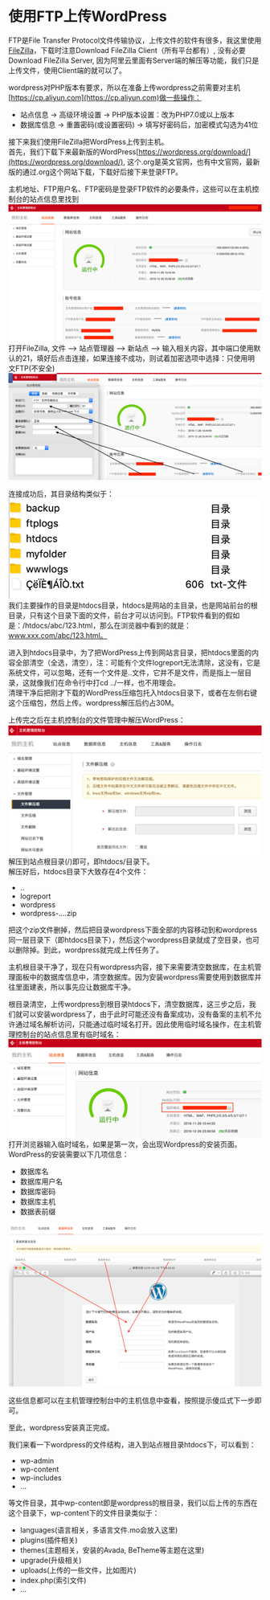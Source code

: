 # 使用FTP上传WordPress

FTP是File Transfer Protocol文件传输协议，上传文件的软件有很多，我这里使用[FileZilla](https://filezilla-project.org/)，下载时注意Download FileZilla Client（所有平台都有）, 没有必要Download FileZilla Server, 因为阿里云里面有Server端的解压等功能，我们只是上传文件，使用Client端的就可以了。

wordpress对PHP版本有要求，所以在准备上传wordpress之前需要对主机[https://cp.aliyun.com](https://cp.aliyun.com)做一些操作：
- 站点信息 -> 高级环境设置 -> PHP版本设置：改为PHP7.0或以上版本
- 数据库信息 -> 重置密码(或设置密码) -> 填写好密码后，加密模式勾选为41位

接下来我们使用FileZilla把WordPress上传到主机。  
首先，我们下载下来最新版的WordPress[https://wordpress.org/download/](https://wordpress.org/download/), 这个.org是英文官网，也有中文官网，最新版的通过.org这个网站下载，下载好后接下来登录FTP。

主机地址、FTP用户名、FTP密码是登录FTP软件的必要条件，这些可以在主机控制台的站点信息里找到  
![](/WordPress/images/5.png)  
打开FileZilla, 文件 --&gt; 站点管理器 --&gt; 新站点 --&gt; 输入相关内容，其中端口使用默认的21，填好后点击连接，如果连接不成功，则试着加密选项中选择：只使用明文FTP\(不安全\)  
![](/WordPress/images/6.png)

连接成功后，其目录结构类似于：  
![](/WordPress/images/7.png)  
我们主要操作的目录是htdocs目录，htdocs是网站的主目录，也是网站前台的根目录，只有这个目录下面的文件，前台才可以访问到。FTP软件看到的假如是：/htdocs/abc/123.html，那么在浏览器中看到的就是：www.xxx.com/abc/123.html。

进入到htdocs目录中，为了把WordPress上传到网站言目录，把htdocs里面的内容全部清空（全选，清空），注：可能有个文件logreport无法清除，这没有，它是系统文件，可以忽略，还有一个文件是..文件，它并不是文件，而是指上一层目录，这就像我们在命令行中打cd ../一样，也不用理会。  
清理干净后把刚才下载的WordPress压缩包托入htdocs目录下，或者在左侧右键这个压缩包，然后上传。wordpress解压后约占30M。

上传完之后在主机控制台的文件管理中解压WordPress：  
![](/WordPress/images/8.png)  
解压到站点根目录\(/\)即可，即htdocs/目录下。  
解压好后，htdocs目录下大致存在4个文件：

* ..
* logreport
* wordpress
* wordpress-....zip

把这个zip文件删掉，然后把目录wordpress下面全部的内容移动到和wordpress同一层目录下（即htdocs目录下），然后这个wordpress目录就成了空目录，也可以删除掉。到此，wordpress就完成上传任务了。

主机根目录干净了，现在只有wordpress内容，接下来需要清空数据库，在主机管理面板中的数据库信息中，清空数据库。因为安装wordpress需要使用到数据库并往里面建表，所以事先应让数据库干净。

根目录清空，上传wordpress到根目录htdocs下，清空数据库，这三步之后，我们就可以安装wordpress了，由于此时可能还没有备案成功，没有备案的主机不允许通过域名解析访问，只能通过临时域名打开。因此使用临时域名操作，在主机管理控制台的站点信息里有临时域名：  
![](/WordPress/images/9.png)  
打开浏览器输入临时域名，如果是第一次，会出现Wordpress的安装页面。WordPress的安装需要以下几项信息：

* 数据库名
* 数据库用户名
* 数据库密码
* 数据库主机
* 数据表前缀

![](images/10.png)

这些信息都可以在主机管理控制台中的主机信息中查看，按照提示傻瓜式下一步即可。

至此，wordpress安装真正完成。

我们来看一下wordpress的文件结构，进入到站点根目录htdocs下，可以看到：

* wp-admin
* wp-content
* wp-includes
* ...

等文件目录，其中wp-content即是wordpress的根目录，我们以后上传的东西在这个目录下，wp-content下的文件目录类似于：

* languages\(语言相关，多语言文件.mo会放入这里\)
* plugins\(插件相关\)
* themes\(主题相关，安装的Avada, BeTheme等主题在这里\)
* upgrade\(升级相关\)
* uploads\(上传的一些文件，比如图片\)
* index.php\(索引文件\)
* ...




